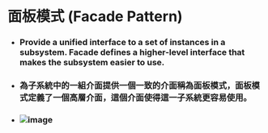 面板模式 (Facade Pattern)
=====
* ### Provide a unified interface to a set of instances in a subsystem. Facade defines a higher-level interface that makes the subsystem easier to use.
* ### 為子系統中的一組介面提供一個一致的介面稱為面板模式，面板模式定義了一個高層介面，這個介面使得這一子系統更容易使用。
* ### ![image]()
